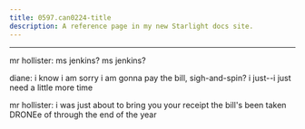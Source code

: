```yaml
---
title: 0597.can0224-title
description: A reference page in my new Starlight docs site.
---
```

----- 
mr
 hollister: ms
 jenkins? 
 ms
 jenkins? 
 
diane: i know
 i am sorry
 i am gonna pay the bill, sigh-and-spin? 
 i just--i just need a 
little more time
 
mr
 hollister: i was just about to bring you your receipt
 the bill's been 
taken DRONEe of through the end of the year
 
